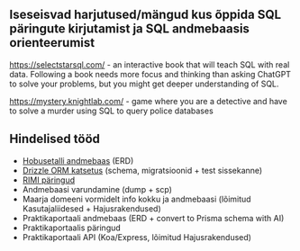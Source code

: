 ## Iseseisvad harjutused/mängud kus õppida SQL päringute kirjutamist ja SQL andmebaasis orienteerumist

https://selectstarsql.com/ - an interactive book that will teach SQL with real data. Following a book needs more focus and thinking than asking ChatGPT to solve your problems, but you might get deeper understanding of SQL.

https://mystery.knightlab.com/ - game where you are a detective and have to solve a murder using SQL to query police databases

## Hindelised tööd

- [Hobusetalli andmebaas](https://github.com/timotr/harjutused/blob/main/andmebaasid/stable-database.md) (ERD)
- [Drizzle ORM katsetus](https://github.com/timotr/harjutused/blob/main/andmebaasid/Drizzle-ORM-prototype.md) (schema, migratsioonid + test sissekanne)
- [RIMI päringud](https://github.com/timotr/harjutused/blob/main/andmebaasid/rimi-database-en.md)
- Andmebaasi varundamine (dump + scp)
- Maarja domeeni vormidelt info kokku ja andmebaasi (lõimitud Kasutajaliidesed + Hajusrakendused)
- Praktikaportaali andmebaas (ERD + convert to Prisma schema with AI)
- Praktikaportaalis päringud
- Praktikaportaali API (Koa/Express, lõimitud Hajusrakendused)
